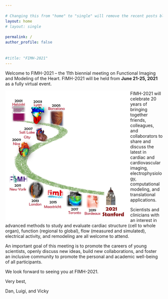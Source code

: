 ```yaml
---

# Changing this from "home" to "single" will remove the recent posts blog component
layout: home
# layout: single

permalink: /
author_profile: false

  
#title: "FIMH-2021"
---
```


<p align="center">

Welcome to FIMH-2021 – the 11th biennial meeting on Functional Imaging and Modeling of the Heart. FIMH-2021 will be held from **June 21-25, 2021** as a fully virtual event.

</p> 

<img align="left" src="/assets/images/FIMH_Map_Home.jpg" width="400" />

FIMH-2021 will celebrate 20 years of bringing together friends, colleagues, and collaborators to share and discuss the latest in cardiac and cardiovascular imaging, electrophysiology, computational modeling, and translational applications.

Scientists and clinicians with an interest in advanced methods to study and evaluate cardiac structure (cell to whole organ), function (regional to global), flow (measured and simulated), electrical activity, and remodeling are all welcome to attend.

An important goal of this meeting is to promote the careers of young scientists, openly discuss new ideas, build new collaborations, and foster an inclusive community to promote the personal and academic well-being of all participants.

We look forward to seeing you at FIMH-2021.

Very best,

Dan, Luigi, and Vicky

<!---
Add line breaks to space out the blog posts a little more
Now that the intro is longer dont do this
<br/>
-->

